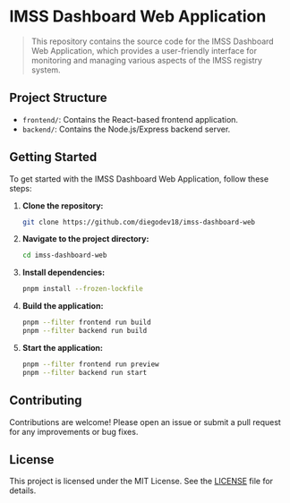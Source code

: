 # IMSS Dashboard Web Application

> This repository contains the source code for the IMSS Dashboard Web Application, which provides a user-friendly interface for monitoring and managing various aspects of the IMSS registry system.

## Project Structure

- `frontend/`: Contains the React-based frontend application.
- `backend/`: Contains the Node.js/Express backend server.

## Getting Started

To get started with the IMSS Dashboard Web Application, follow these steps:

1. **Clone the repository:**

   ```bash
   git clone https://github.com/diegodev18/imss-dashboard-web
   ```

2. **Navigate to the project directory:**

   ```bash
   cd imss-dashboard-web
   ```

3. **Install dependencies:**

   ```bash
   pnpm install --frozen-lockfile
   ```

4. **Build the application:**

   ```bash
   pnpm --filter frontend run build
   pnpm --filter backend run build
   ```

5. **Start the application:**

   ```bash
   pnpm --filter frontend run preview
   pnpm --filter backend run start
   ```

## Contributing

Contributions are welcome! Please open an issue or submit a pull request for any improvements or bug fixes.

## License

This project is licensed under the MIT License. See the [LICENSE](LICENSE) file for details.
